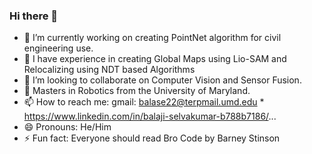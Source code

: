 ### Hi there 👋

<!--
**BALA22-cyber/BALA22-cyber** is a ✨ _special_ ✨ repository because its `README.md` (this file) appears on your GitHub profile.

Here are some ideas to get you started:

- 🔭 I’m currently working on ...
- 🌱 I’m currently learning ...
- 👯 I’m looking to collaborate on ...
- 🤔 I’m looking for help with ...
- 💬 Ask me about ...
- 📫 How to reach me: ...
- 😄 Pronouns: ...
- ⚡ Fun fact: ...
-->
- 🌱 I’m currently working on creating PointNet algorithm for civil engineering use.
- 🔭 I have experience in creating Global Maps using Lio-SAM and Relocalizing using NDT based Algorithms
- 👯 I’m looking to collaborate on Computer Vision and Sensor Fusion.
- 🔭 Masters in Robotics from the University of Maryland.
- 📫 How to reach me: gmail: balase22@terpmail.umd.edu *  https://www.linkedin.com/in/balaji-selvakumar-b788b7186/...
- 😄 Pronouns: He/Him
- ⚡ Fun fact: Everyone should read Bro Code by Barney Stinson
